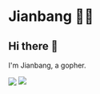 # Jianbang 👨‍💻

## Hi there 👋          
I'm Jianbang, a gopher.  

<p>
<img align="center" src="https://github-readme-stats.vercel.app/api?username=fujianbang&show_icons=true&hide_title=true&hide_rank=true&hide=issues&count_private=false&disable_animations=true"/>
  
<img align="top" src="https://github-readme-stats.vercel.app/api/top-langs/?username=fujianbang&layout=compact&langs_count=4&hide=javascript,html,css"/>
</p>
